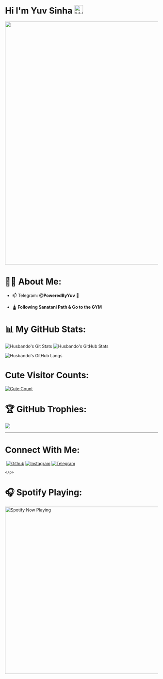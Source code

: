 # Hi I'm Yuv Sinha <img src="https://user-images.githubusercontent.com/1303154/88677602-1635ba80-d120-11ea-84d8-d263ba5fc3c0.gif" width="28px" alt="Whats Up">
<img src="https://te.legra.ph/file/08f6b5ab1a08059eac351.jpg" width="800">

# 🙋‍♂️ About Me:

- 📫  Telegram: **@PoweredByYuv** :shark:

- 🛕 **Following Sanatani Path & Go to the GYM**

# 📊 My GitHub Stats:

![Husbando's Git Stats](https://github-readme-stats.vercel.app/api?username=Husbandoo&include_all_commits=true&count_private=true&theme=tokyonight)
![Husbando's GitHub Stats](https://github-readme-streak-stats.herokuapp.com?user=Husbandoo&theme=tokyonight)

![Husbando's GitHub Langs](https://github-readme-stats.vercel.app/api/top-langs/?username=Husbandoo&theme=tokyonight&layout=compact&langs_count=6)

# Cute Visitor Counts:

<a href="https://t.me/Husbandoo"><img alt="Cute Count" src="https://count.getloli.com/get/@Husbandoo?theme=rule34" /></a>

# 🏆 GitHub Trophies:

![](https://github-profile-trophy.vercel.app/?username=Husbandoo&theme=chalk&no-frame=true&no-bg=false&margin-w=4)

---

<!-- Proudly created with GPRM ( https://gprm.itsvg.in ) -->

# Connect With Me:

<p align="left">

    

<a href="https://open.spotify.com/user/31u5njz4tr635omh4uguzsnv3c5m?si=cuzm1sM4TkishAZ-afSxLw?si=F7PO8_ALQrK5tTFp5Adskg&utm_source=copy-link"><img src="https://img.shields.io/badge/Spotify-1ED760?&style=for-the-badge&logo=spotify&logoColor=white" alt="" srcset=""></a>
[![Github](https://img.shields.io/badge/-Github-181717?style=for-the-badge&logo=Github&logoColor=white)](https://github.com/Husbandoo)
[![Instagram](https://img.shields.io/badge/Instagram-Moodynight?style=for-the-badge&logo=instagram&logoColor=white)](https://www.instagram.com/iflexuv)
[![Telegram](https://img.shields.io/badge/Telegram-2CA5E0?style=for-the-badge&logo=telegram&logoColor=white)](https://t.me/PoweredByYuv)

    
    </p>
    
# 🎧 Spotify Playing:

<p align="center">

  <a href="https://open.spotify.com/user/31u5njz4tr635omh4uguzsnv3c5m?si=FZrcHEl7QAKwVYQZ3avjuA" target="_blank"><img src="https://now-playing-on-spotify.vercel.app/api/spotify" alt="Spotify Now Playing" width="550"/></a>

</p>
